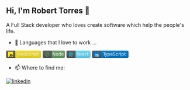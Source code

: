  <h2> Hi, I'm Robert Torres  👋 </h2>

 A Full Stack developer who loves create software which help the people's life.  

- 🔭 Languages that I love to work ... 

![Javascript](images/javascript.png) ![Node](images/node.png) ![React](images/react.png) ![TypeScript](images/typescript.png)

- 📫 Where to find me: 

<a href="https://www.linkedin.com/in/robert-torres1000/" rel="nofollow noreferrer">
    <img src="https://img.shields.io/badge/LinkedIn-0077B5?style=for-the-badge&logo=linkedin&logoColor=whiteng" alt="linkedin"> 
</a>

<!--
**roberttorres/roberttorres** is a ✨ _special_ ✨ repository because its `README.md` (this file) appears on your GitHub profile.




